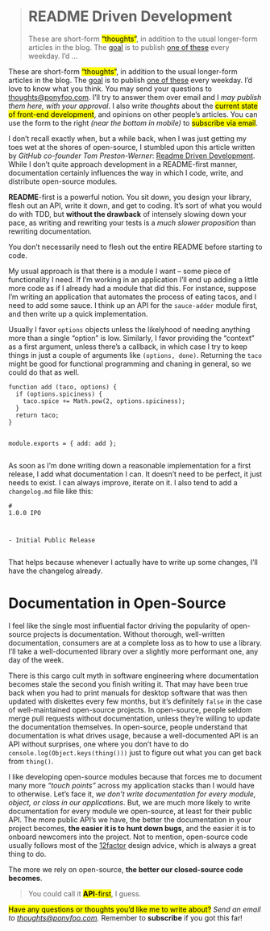 <div><blockquote>
  <h1>README Driven Development</h1>
  <div><p>These are short-form <mark class="md-mark">&#x201C;thoughts&#x201D;</mark>, in addition to the usual longer-form articles in the blog. The <a href="https://ponyfoo.com/articles/food-for-thought-begins">goal</a> is to publish <a href="https://ponyfoo.com/articles/tagged/food-for-thought">one of these</a> every weekday. I&#x2019;d &#x2026;</p></div>
</blockquote></div>

<div><p>These are short-form <mark class="md-mark">&#x201C;thoughts&#x201D;</mark>, in addition to the usual longer-form articles in the blog. The <a href="https://ponyfoo.com/articles/food-for-thought-begins">goal</a> is to publish <a href="https://ponyfoo.com/articles/tagged/food-for-thought">one of these</a> every weekday. I&#x2019;d love to know what you think. You may send your questions to <a href="mailto:thoughts@ponyfoo.com">thoughts@ponyfoo.com</a>. I&#x2019;ll try to answer them over email and I <em>may publish them here, with your approval</em>. I also write <em>thoughts</em> about the <mark class="md-mark">current state of front-end development</mark>, and opinions on other people&#x2019;s articles. You can use the form to the right <em>(near the bottom in mobile)</em> to <mark class="md-mark">subscribe via email</mark>.</p></div>

<div></div>

<div><p>I don&#x2019;t recall exactly when, but a while back, when I was just getting my toes wet at the shores of open-source, I stumbled upon this article written by <em>GitHub co-founder Tom Preston-Werner</em>: <a href="http://tom.preston-werner.com/2010/08/23/readme-driven-development.html" target="_blank">Readme Driven Development</a>. While I don&#x2019;t quite approach development in a README-first manner, documentation certainly influences the way in which I code, write, and distribute open-source modules.</p> <p><strong>README</strong>-first is a powerful notion. You sit down, you design your library, flesh out an API, write it down, and get to coding. It&#x2019;s sort of what you would do with TDD, but <strong>without the drawback</strong> of intensely slowing down your pace, as writing and rewriting your tests is a <em>much slower proposition</em> than rewriting documentation.</p> <p>You don&#x2019;t necessarily need to flesh out the entire README before starting to code.</p></div>

<div><p>My usual approach is that there is a module I want &#x2013; some piece of functionality I need. If I&#x2019;m working in an application I&#x2019;ll end up adding a little more code as if I already had a module that did this. For instance, suppose I&#x2019;m writing an application that automates the process of eating tacos, and I need to add some sauce. I think up an API for the <code class="md-code md-code-inline">sauce-adder</code> module first, and then write up a quick implementation.</p> <p>Usually I favor <code class="md-code md-code-inline">options</code> objects unless the likelyhood of needing anything more than a single &#x201C;option&#x201D; is low. Similarly, I favor providing the &#x201C;context&#x201D; as a first argument, unless there&#x2019;s a callback, in which case I try to keep things in just a couple of arguments like <code class="md-code md-code-inline">(options, done)</code>. Returning the <code class="md-code md-code-inline">taco</code> might be good for functional programming and chaning in general, so we could do that as well.</p> <pre class="md-code-block"><code class="md-code md-lang-javascript"><span class="md-code-function"><span class="md-code-keyword">function</span> <span class="md-code-title">add</span> <span class="md-code-params">(taco, options)</span> </span>{
  <span class="md-code-keyword">if</span> (options.spiciness) {
    taco.spice += <span class="md-code-built_in">Math</span>.pow(<span class="md-code-number">2</span>, options.spiciness);
  }
  <span class="md-code-keyword">return</span> taco;
}

<span class="md-code-built_in">module</span>.exports = {
  add: add
};
</code></pre> <p>As soon as I&#x2019;m done writing down a reasonable implementation for a first release, I add what documentation I can. It doesn&#x2019;t need to be perfect, it just needs to exist. I can always improve, iterate on it. I also tend to add a <code class="md-code md-code-inline">changelog.md</code> file like this:</p> <pre class="md-code-block"><code class="md-code md-lang-markdown"><span class="md-code-header"># 1.0.0 IPO</span>

<span class="md-code-bullet">- </span>Initial Public Release
</code></pre> <p>That helps because whenever I actually have to write up some changes, I&#x2019;ll have the changelog already.</p> <h1 id="documentation-in-open-source">Documentation in Open-Source</h1> <p>I feel like the single most influential factor driving the popularity of open-source projects is documentation. Without thorough, well-written documentation, consumers are at a complete loss as to how to use a library. I&#x2019;ll take a well-documented library over a slightly more performant one, any day of the week.</p> <p>There is this cargo cult myth in software engineering where documentation becomes stale the second you finish writing it. That may have been true back when you had to print manuals for desktop software that was then updated with diskettes every few months, but it&#x2019;s definitely <code class="md-code md-code-inline">false</code> in the case of well-maintained open-source projects. In open-source, people seldom merge pull requests without documentation, unless they&#x2019;re willing to update the documentation themselves. In open-source, people understand that documentation is what drives usage, because a well-documented API is an API without surprises, one where you don&#x2019;t have to do <code class="md-code md-code-inline">console.log(Object.keys(thing()))</code> just to figure out what you can get back from <code class="md-code md-code-inline">thing()</code>.</p> <p>I like developing open-source modules because that forces me to document many more <em>&#x201C;touch points&#x201D;</em> across my application stacks than I would have to otherwise. Let&#x2019;s face it, <em>we don&#x2019;t write documentation for every module, object, or class in our applications</em>. But, we are much more likely to write documentation for every module we open-source, at least for their public API. The more public API&#x2019;s we have, the better the documentation in your project becomes, <strong>the easier it is to hunt down bugs</strong>, and the easier it is to onboard newcomers into the project. Not to mention, open-source code usually follows most of the <a href="http://12factor.net/" target="_blank" aria-label="The Twelve-Factor App">12factor</a> design advice, which is always a great thing to do.</p> <p>The more we rely on open-source, <strong>the better our closed-source code becomes</strong>.</p> <blockquote> <p>You could call it <mark class="md-mark"><strong>API</strong>-first</mark>, I guess.</p> </blockquote> <p><mark class="md-mark">Have any questions or thoughts you&#x2019;d like me to write about?</mark> <em>Send an email to <a href="mailto:thoughts@ponyfoo.com" aria-label="Send me your questions and feedback!">thoughts@ponyfoo.com</a>.</em> Remember to <strong>subscribe</strong> if you got this far!</p></div>
